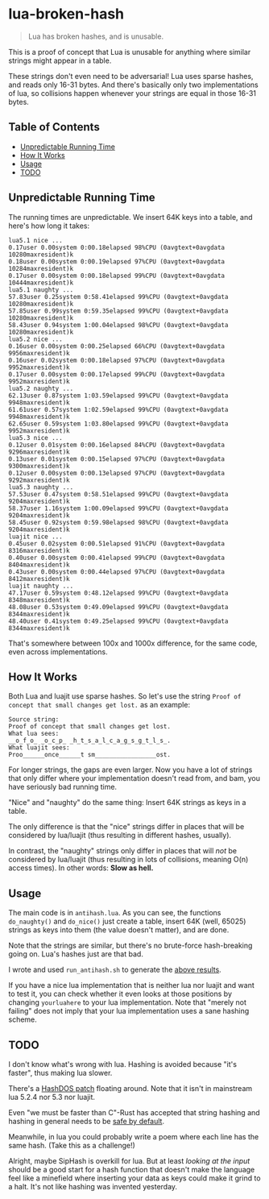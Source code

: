 # lua-broken-hash

> Lua has broken hashes, and is unusable.

This is a proof of concept that Lua is unusable for
anything where similar strings might appear in a table.

These strings don't even need to be adversarial!
Lua uses sparse hashes, and reads only 16-31 bytes.
And there's basically only two implementations of lua,
so collisions happen whenever your strings are equal
in those 16-31 bytes.

## Table of Contents

- [Unpredictable Running Time](#unpredictable-running-time)
- [How It Works](#how-it-works)
- [Usage](#usage)
- [TODO](#todo)

## Unpredictable Running Time

The running times are unpredictable.
We insert 64K keys into a table, and here's how long it takes:

```
lua5.1 nice ...
0.17user 0.00system 0:00.18elapsed 98%CPU (0avgtext+0avgdata 10280maxresident)k
0.18user 0.00system 0:00.19elapsed 97%CPU (0avgtext+0avgdata 10284maxresident)k
0.17user 0.00system 0:00.18elapsed 99%CPU (0avgtext+0avgdata 10444maxresident)k
lua5.1 naughty ...
57.83user 0.25system 0:58.41elapsed 99%CPU (0avgtext+0avgdata 10280maxresident)k
57.85user 0.99system 0:59.35elapsed 99%CPU (0avgtext+0avgdata 10280maxresident)k
58.43user 0.94system 1:00.04elapsed 98%CPU (0avgtext+0avgdata 10280maxresident)k
lua5.2 nice ...
0.16user 0.00system 0:00.25elapsed 66%CPU (0avgtext+0avgdata 9956maxresident)k
0.16user 0.02system 0:00.18elapsed 97%CPU (0avgtext+0avgdata 9952maxresident)k
0.17user 0.00system 0:00.17elapsed 99%CPU (0avgtext+0avgdata 9952maxresident)k
lua5.2 naughty ...
62.13user 0.87system 1:03.59elapsed 99%CPU (0avgtext+0avgdata 9948maxresident)k
61.61user 0.57system 1:02.59elapsed 99%CPU (0avgtext+0avgdata 9948maxresident)k
62.65user 0.59system 1:03.80elapsed 99%CPU (0avgtext+0avgdata 9952maxresident)k
lua5.3 nice ...
0.12user 0.01system 0:00.16elapsed 84%CPU (0avgtext+0avgdata 9296maxresident)k
0.13user 0.01system 0:00.15elapsed 97%CPU (0avgtext+0avgdata 9300maxresident)k
0.12user 0.00system 0:00.13elapsed 97%CPU (0avgtext+0avgdata 9292maxresident)k
lua5.3 naughty ...
57.53user 0.47system 0:58.51elapsed 99%CPU (0avgtext+0avgdata 9204maxresident)k
58.37user 1.16system 1:00.09elapsed 99%CPU (0avgtext+0avgdata 9204maxresident)k
58.45user 0.92system 0:59.98elapsed 98%CPU (0avgtext+0avgdata 9204maxresident)k
luajit nice ...
0.45user 0.02system 0:00.51elapsed 91%CPU (0avgtext+0avgdata 8316maxresident)k
0.40user 0.00system 0:00.41elapsed 99%CPU (0avgtext+0avgdata 8404maxresident)k
0.43user 0.00system 0:00.44elapsed 97%CPU (0avgtext+0avgdata 8412maxresident)k
luajit naughty ...
47.17user 0.59system 0:48.12elapsed 99%CPU (0avgtext+0avgdata 8348maxresident)k
48.08user 0.53system 0:49.09elapsed 99%CPU (0avgtext+0avgdata 8344maxresident)k
48.40user 0.41system 0:49.25elapsed 99%CPU (0avgtext+0avgdata 8344maxresident)k
```

That's somewhere between 100x and 1000x difference, for the same code,
even across implementations.

## How It Works

Both Lua and luajit use sparse hashes.  So let's use the string `Proof of concept that small changes get lost.` as an example:

    Source string:
    Proof of concept that small changes get lost.
    What lua sees:
    __o_f_o_ _o_c_p_ _h_t_s_a_l_c_a_g_s_g_t_l_s_.
    What luajit sees:
    Proo______once______t sm_________________ost.

For longer strings, the gaps are even larger.  Now you have a lot of strings
that only differ where your implementation doesn't read from, and bam, you have seriously bad running time.

"Nice" and "naughty" do the same thing: Insert 64K strings as keys in a table.

The only difference is that the "nice" strings differ in places that will be considered by lua/luajit (thus resulting in different hashes, usually).

In contrast, the "naughty" strings only differ in places that will *not* be considered by lua/luajit (thus resulting in lots of collisions, meaning O(n) access times).  In other words: **Slow as hell.**

## Usage

The main code is in `antihash.lua`.  As you can see, the functions `do_naughty()`
and `do_nice()` just create a table, insert 64K (well, 65025) strings as keys
into them (the value doesn't matter), and are done.

Note that the strings are similar, but there's no brute-force hash-breaking going on.
Lua's hashes just are that bad.

I wrote and used `run_antihash.sh` to generate the [above results](#unpredictable-running-time).

If you have a nice lua implementation that is neither lua nor luajit and want to test it,
you can check whether it even looks at those positions by
changing `yourluahere` to your lua implementation.
Note that "merely not failing" does not imply that your lua implementation uses a sane hashing scheme.

## TODO

I don't know what's wrong with lua.
Hashing is avoided because "it's faster", thus making lua slower.

There's a [HashDOS patch](http://lua-users.org/wiki/HashDos) floating around.
Note that it isn't in mainstream lua 5.2.4 nor 5.3 nor luajit.

Even "we must be faster than C"-Rust has accepted that string hashing and hashing in general
needs to be [safe by default](https://github.com/rust-lang/rust/blob/master/src/libstd/collections/hash/map.rs#L2523).

Meanwhile, in lua you could probably write a poem where each line has the same hash.
(Take this as a challenge!)

Alright, maybe SipHash is overkill for lua.  But at least *looking at the input* should be a
good start for a hash function that doesn't make the language feel like a minefield where
inserting your data as keys could make it grind to a halt.
It's not like hashing was invented yesterday.
